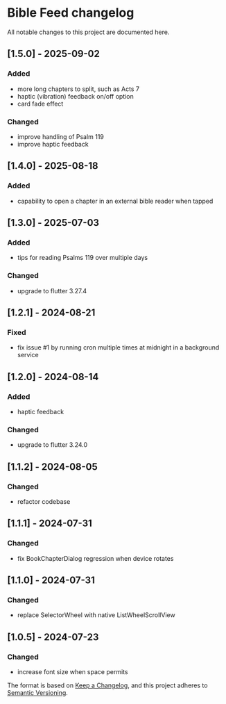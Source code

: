 # Bible Feed changelog

All notable changes to this project are documented here.


## [1.5.0] - 2025-09-02

### Added
- more long chapters to split, such as Acts 7
- haptic (vibration) feedback on/off option
- card fade effect

### Changed
- improve handling of Psalm 119
- improve haptic feedback


## [1.4.0] - 2025-08-18

### Added
- capability to open a chapter in an external bible reader when tapped


## [1.3.0] - 2025-07-03

### Added
- tips for reading Psalms 119 over multiple days

### Changed
- upgrade to flutter 3.27.4


## [1.2.1] - 2024-08-21

### Fixed
- fix issue #1 by running cron multiple times at midnight in a background service


## [1.2.0] - 2024-08-14

### Added
- haptic feedback

### Changed
- upgrade to flutter 3.24.0


## [1.1.2] - 2024-08-05

### Changed
- refactor codebase


## [1.1.1] - 2024-07-31

### Changed
- fix BookChapterDialog regression when device rotates


## [1.1.0] - 2024-07-31

### Changed
- replace SelectorWheel with native ListWheelScrollView


## [1.0.5] - 2024-07-23

### Changed
- increase font size when space permits


The format is based on [Keep a Changelog](https://keepachangelog.com/en/1.1.0/),
and this project adheres to [Semantic Versioning](https://semver.org/spec/v2.0.0.html).
